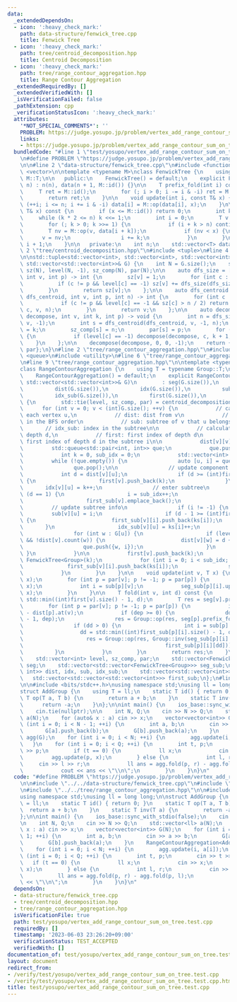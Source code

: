 ```yaml
---
data:
  _extendedDependsOn:
  - icon: ':heavy_check_mark:'
    path: data-structure/fenwick_tree.cpp
    title: Fenwick Tree
  - icon: ':heavy_check_mark:'
    path: tree/centroid_decomposition.hpp
    title: Centroid Decomposition
  - icon: ':heavy_check_mark:'
    path: tree/range_contour_aggregation.hpp
    title: Range Contour Aggregation
  _extendedRequiredBy: []
  _extendedVerifiedWith: []
  _isVerificationFailed: false
  _pathExtension: cpp
  _verificationStatusIcon: ':heavy_check_mark:'
  attributes:
    '*NOT_SPECIAL_COMMENTS*': ''
    PROBLEM: https://judge.yosupo.jp/problem/vertex_add_range_contour_sum_on_tree
    links:
    - https://judge.yosupo.jp/problem/vertex_add_range_contour_sum_on_tree
  bundledCode: "#line 1 \"test/yosupo/vertex_add_range_contour_sum_on_tree.test.cpp\"\
    \n#define PROBLEM \"https://judge.yosupo.jp/problem/vertex_add_range_contour_sum_on_tree\"\
    \n\n#line 2 \"data-structure/fenwick_tree.cpp\"\n#include <functional>\n#include\
    \ <vector>\n\ntemplate <typename M>\nclass FenwickTree {\n    using T = typename\
    \ M::T;\n\n   public:\n    FenwickTree() = default;\n    explicit FenwickTree(int\
    \ n) : n(n), data(n + 1, M::id()) {}\n\n    T prefix_fold(int i) const {\n   \
    \     T ret = M::id();\n        for (; i > 0; i -= i & -i) ret = M::op(ret, data[i]);\n\
    \        return ret;\n    }\n\n    void update(int i, const T& x) {\n        for\
    \ (++i; i <= n; i += i & -i) data[i] = M::op(data[i], x);\n    }\n\n    int lower_bound(const\
    \ T& x) const {\n        if (x <= M::id()) return 0;\n        int k = 1;\n   \
    \     while (k * 2 <= n) k <<= 1;\n        int i = 0;\n        T v = M::id();\n\
    \        for (; k > 0; k >>= 1) {\n            if (i + k > n) continue;\n    \
    \        T nv = M::op(v, data[i + k]);\n            if (nv < x) {\n          \
    \      v = nv;\n                i += k;\n            }\n        }\n        return\
    \ i + 1;\n    }\n\n   private:\n    int n;\n    std::vector<T> data;\n};\n#line\
    \ 2 \"tree/centroid_decomposition.hpp\"\n#include <tuple>\n#line 4 \"tree/centroid_decomposition.hpp\"\
    \n\nstd::tuple<std::vector<int>, std::vector<int>, std::vector<int>> centroid_decomposition(const\
    \ std::vector<std::vector<int>>& G) {\n    int N = G.size();\n    std::vector<int>\
    \ sz(N), level(N, -1), sz_comp(N), par(N);\n\n    auto dfs_size = [&](auto& dfs_size,\
    \ int v, int p) -> int {\n        sz[v] = 1;\n        for (int c : G[v]) {\n \
    \           if (c != p && level[c] == -1) sz[v] += dfs_size(dfs_size, c, v);\n\
    \        }\n        return sz[v];\n    };\n\n    auto dfs_centroid = [&](auto&\
    \ dfs_centroid, int v, int p, int n) -> int {\n        for (int c : G[v]) {\n\
    \            if (c != p && level[c] == -1 && sz[c] > n / 2) return dfs_centroid(dfs_centroid,\
    \ c, v, n);\n        }\n        return v;\n    };\n\n    auto decompose = [&](auto&\
    \ decompose, int v, int k, int p) -> void {\n        int n = dfs_size(dfs_size,\
    \ v, -1);\n        int s = dfs_centroid(dfs_centroid, v, -1, n);\n        level[s]\
    \ = k;\n        sz_comp[s] = n;\n        par[s] = p;\n        for (int c : G[s])\
    \ {\n            if (level[c] == -1) decompose(decompose, c, k + 1, s);\n    \
    \    }\n    };\n\n    decompose(decompose, 0, 0, -1);\n    return {level, sz_comp,\
    \ par};\n}\n#line 2 \"tree/range_contour_aggregation.hpp\"\n#include <map>\n#include\
    \ <queue>\n#include <utility>\n#line 6 \"tree/range_contour_aggregation.hpp\"\n\
    \n#line 9 \"tree/range_contour_aggregation.hpp\"\n\ntemplate <typename Group>\n\
    class RangeContourAggregation {\n    using T = typename Group::T;\n\n   public:\n\
    \    RangeContourAggregation() = default;\n    explicit RangeContourAggregation(const\
    \ std::vector<std::vector<int>>& G)\n        : seg(G.size()),\n          seg_sub(G.size()),\n\
    \          dist(G.size()),\n          idx(G.size()),\n          sub(G.size()),\n\
    \          idx_sub(G.size()),\n          first(G.size()),\n          first_sub(G.size())\
    \ {\n        std::tie(level, sz_comp, par) = centroid_decomposition(G);\n\n  \
    \      for (int v = 0; v < (int)G.size(); ++v) {\n            // calculate for\
    \ each vertex u,\n            // dist: dist from v\n            // idx: index\
    \ in the BFS order\n            // sub: subtree of v that u belongs to\n     \
    \       // idx_sub: index in the subtree\n\n            // calculate for each\
    \ depth d,\n            // first: first index of depth d\n            // first_sub:\
    \ first index of depth d in the subtree i\n\n            dist[v][v] = 0;\n   \
    \         std::queue<std::pair<int, int>> que;\n            que.push({v, -1});\n\
    \            int k = 0, sub_idx = 0;\n            std::vector<int> ks;\n\n   \
    \         while (!que.empty()) {\n                auto [u, i] = que.front();\n\
    \                que.pop();\n\n                // update component info\n    \
    \            int d = dist[v][u];\n                if (d >= (int)first[v].size())\
    \ {\n                    first[v].push_back(k);\n                }\n         \
    \       idx[v][u] = k++;\n                // enter subtree\n                if\
    \ (d == 1) {\n                    i = sub_idx++;\n                    ks.push_back(0);\n\
    \                    first_sub[v].emplace_back();\n                }\n       \
    \         // update subtree info\n                if (i != -1) {\n           \
    \         sub[v][u] = i;\n                    if (d - 1 >= (int)first_sub[v][i].size())\
    \ {\n                        first_sub[v][i].push_back(ks[i]);\n             \
    \       }\n                    idx_sub[v][u] = ks[i]++;\n                }\n\n\
    \                for (int w : G[u]) {\n                    if (level[w] > level[v]\
    \ && !dist[v].count(w)) {\n                        dist[v][w] = d + 1;\n     \
    \                   que.push({w, i});\n                    }\n               \
    \ }\n            }\n\n            first[v].push_back(k);\n            seg[v] =\
    \ FenwickTree<Group>(k);\n            for (int i = 0; i < sub_idx; ++i) {\n  \
    \              first_sub[v][i].push_back(ks[i]);\n                seg_sub[v].emplace_back(ks[i]);\n\
    \            }\n        }\n    }\n\n    void update(int v, T x) {\n        seg[v].update(0,\
    \ x);\n        for (int p = par[v]; p != -1; p = par[p]) {\n            seg[p].update(idx[p][v],\
    \ x);\n            int i = sub[p][v];\n            seg_sub[p][i].update(idx_sub[p][v],\
    \ x);\n        }\n    }\n\n    T fold(int v, int d) const {\n        int dd =\
    \ std::min((int)first[v].size() - 1, d);\n        T res = seg[v].prefix_fold(first[v][dd]);\n\
    \        for (int p = par[v]; p != -1; p = par[p]) {\n            int dep = d\
    \ - dist[p].at(v);\n            if (dep >= 0) {\n                dd = std::min((int)first[p].size()\
    \ - 1, dep);\n                res = Group::op(res, seg[p].prefix_fold(first[p][dd]));\n\
    \                if (dd > 0) {\n                    int i = sub[p].at(v);\n  \
    \                  dd = std::min((int)first_sub[p][i].size() - 1, dep - 1);\n\
    \                    res = Group::op(res, Group::inv(seg_sub[p][i].prefix_fold(\n\
    \                                             first_sub[p][i][dd])));\n      \
    \          }\n            }\n        }\n        return res;\n    }\n\n   private:\n\
    \    std::vector<int> level, sz_comp, par;\n    std::vector<FenwickTree<Group>>\
    \ seg;\n    std::vector<std::vector<FenwickTree<Group>>> seg_sub;\n    std::vector<std::unordered_map<int,\
    \ int>> dist, idx, sub, idx_sub;\n    std::vector<std::vector<int>> first;\n \
    \   std::vector<std::vector<std::vector<int>>> first_sub;\n};\n#line 6 \"test/yosupo/vertex_add_range_contour_sum_on_tree.test.cpp\"\
    \n\n#include <bits/stdc++.h>\nusing namespace std;\nusing ll = long long;\n\n\
    struct AddGroup {\n    using T = ll;\n    static T id() { return 0; }\n    static\
    \ T op(T a, T b) {\n        return a + b;\n    }\n    static T inv(T a) {\n  \
    \      return -a;\n    }\n};\n\nint main() {\n    ios_base::sync_with_stdio(false);\n\
    \    cin.tie(nullptr);\n\n    int N, Q;\n    cin >> N >> Q;\n    std::vector<ll>\
    \ a(N);\n    for (auto& x : a) cin >> x;\n    vector<vector<int>> G(N);\n    for\
    \ (int i = 0; i < N - 1; ++i) {\n        int a, b;\n        cin >> a >> b;\n \
    \       G[a].push_back(b);\n        G[b].push_back(a);\n    }\n    RangeContourAggregation<AddGroup>\
    \ agg(G);\n    for (int i = 0; i < N; ++i) {\n        agg.update(i, a[i]);\n \
    \   }\n    for (int i = 0; i < Q; ++i) {\n        int t, p;\n        cin >> t\
    \ >> p;\n        if (t == 0) {\n            ll x;\n            cin >> x;\n   \
    \         agg.update(p, x);\n        } else {\n            int l, r;\n       \
    \     cin >> l >> r;\n            ll ans = agg.fold(p, r) - agg.fold(p, l);\n\
    \            cout << ans << \"\\n\";\n        }\n    }\n}\n"
  code: "#define PROBLEM \"https://judge.yosupo.jp/problem/vertex_add_range_contour_sum_on_tree\"\
    \n\n#include \"../../data-structure/fenwick_tree.cpp\"\n#include \"../../tree/centroid_decomposition.hpp\"\
    \n#include \"../../tree/range_contour_aggregation.hpp\"\n\n#include <bits/stdc++.h>\n\
    using namespace std;\nusing ll = long long;\n\nstruct AddGroup {\n    using T\
    \ = ll;\n    static T id() { return 0; }\n    static T op(T a, T b) {\n      \
    \  return a + b;\n    }\n    static T inv(T a) {\n        return -a;\n    }\n\
    };\n\nint main() {\n    ios_base::sync_with_stdio(false);\n    cin.tie(nullptr);\n\
    \n    int N, Q;\n    cin >> N >> Q;\n    std::vector<ll> a(N);\n    for (auto&\
    \ x : a) cin >> x;\n    vector<vector<int>> G(N);\n    for (int i = 0; i < N -\
    \ 1; ++i) {\n        int a, b;\n        cin >> a >> b;\n        G[a].push_back(b);\n\
    \        G[b].push_back(a);\n    }\n    RangeContourAggregation<AddGroup> agg(G);\n\
    \    for (int i = 0; i < N; ++i) {\n        agg.update(i, a[i]);\n    }\n    for\
    \ (int i = 0; i < Q; ++i) {\n        int t, p;\n        cin >> t >> p;\n     \
    \   if (t == 0) {\n            ll x;\n            cin >> x;\n            agg.update(p,\
    \ x);\n        } else {\n            int l, r;\n            cin >> l >> r;\n \
    \           ll ans = agg.fold(p, r) - agg.fold(p, l);\n            cout << ans\
    \ << \"\\n\";\n        }\n    }\n}\n"
  dependsOn:
  - data-structure/fenwick_tree.cpp
  - tree/centroid_decomposition.hpp
  - tree/range_contour_aggregation.hpp
  isVerificationFile: true
  path: test/yosupo/vertex_add_range_contour_sum_on_tree.test.cpp
  requiredBy: []
  timestamp: '2023-06-03 23:26:20+09:00'
  verificationStatus: TEST_ACCEPTED
  verifiedWith: []
documentation_of: test/yosupo/vertex_add_range_contour_sum_on_tree.test.cpp
layout: document
redirect_from:
- /verify/test/yosupo/vertex_add_range_contour_sum_on_tree.test.cpp
- /verify/test/yosupo/vertex_add_range_contour_sum_on_tree.test.cpp.html
title: test/yosupo/vertex_add_range_contour_sum_on_tree.test.cpp
---
```


